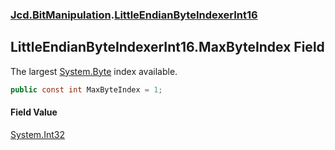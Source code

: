 ### [Jcd.BitManipulation](Jcd.BitManipulation.md 'Jcd.BitManipulation').[LittleEndianByteIndexerInt16](Jcd.BitManipulation.LittleEndianByteIndexerInt16.md 'Jcd.BitManipulation.LittleEndianByteIndexerInt16')

## LittleEndianByteIndexerInt16.MaxByteIndex Field

The largest [System.Byte](https://docs.microsoft.com/en-us/dotnet/api/System.Byte 'System.Byte') index available.

```csharp
public const int MaxByteIndex = 1;
```

#### Field Value
[System.Int32](https://docs.microsoft.com/en-us/dotnet/api/System.Int32 'System.Int32')